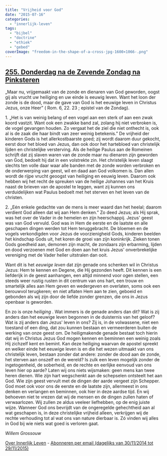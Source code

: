 ```yaml
---
title: "Vrijheid voor God"
date: "2015-07-16"
categories: 
  - "innerlijk-leven"
tags: 
  - "bijbel"
  - "doctrine"
  - "ethiek"
  - "gebed"
coverImage: "freedom-in-the-shape-of-a-cross-jpg-1600×1066-.png"
---
```


## [255\. Donderdag na de Zevende Zondag na Pinksteren](http://ift.tt/1Mv1jh1)

„Maar nu, vrijgemaakt van de zonde en dienaren van God geworden, oogst gij als vrucht uw heiliging en uw einde is eeuwig leven. Want het loon der zonde is de dood, maar de gave van God is het eeuwige leven in Christus Jezus, onze Heer” ( Rom. 6, 22. 23 ; epistel van de Zondag).

1\. „Het is van weinig belang of een vogel aan een sterk of aan een zwak koord vastzit. Want ook een zwakke band zal, zolang hij niet verbroken is, de vogel gevangen houden. Zo vergaat het de ziel die niet onthecht is, ook al is de zaak die haar bindt van zeer weinig betekenis.” De vrijheid der kinderen Gods is het allerkostbaarste goed; zij wordt daarom duur gekocht, eerst door het bloed van Jezus, dan ook door het hartebloed van christelijk lijden en christelijke versterving. Als de heilige Paulus aan de Romeinen schrijft dat zij slaven waren van de zonde maar nu dienaren zijn geworden van God, bedoelt hij dat in een volstrekte zin. Het christelijk leven slaagt slechts ten volle daar waar alle banden met de zonde worden verbroken en de onderwerping van geest, wil en daad aan God volkomen is. Dan allen wordt de rijpe vrucht geoogst van heiliging en eeuwig leven. Daarom ook hebben wij het recht de spreuken van de heilige Johannes van het Kruis naast de brieven van de apostel te leggen, want zij kunnen ons verduidelijken wat Paulus bedoelt met het sterven en het leven van de christen.

2\. „Eén enkele gedachte van de mens is meer waard dan het heelal; daarom verdient God alleen dat wij aan Hem denken.” Zo deed Jezus; als Hij sprak, was het over de Vader in de hemelen en zijn heerschappij. Jezus' geest was van God vervuld. God was in Hem de eerste en de laatste en alle geschapen dingen werden tot Hem teruggebracht. De bloemen en de vogels verkondigden voor Jezus de voorzienigheid Gods, kinderen beelden het kindschap Gods uit, het koren de groei van zijn koninkrijk. Zieken tonen Gods goedheid aan, demonen zijn macht, de zondaars zijn erbarming, lijden en dood verzoenen met God en doen aan het kruis Jezus' onverbrekelijke vereniging met de Vader heller uitstralen dan ooit.

Want dit is het _eeuwige leven_ dat zijn genade ons schenken wil in Christus Jezus: Hem te kennen en Degene, die Hij gezonden heeft. Dit kennen is een liefderijk in de geest aanhangen, een altijd minnend voor ogen stellen, een steeds weer rustig rusten in dit centrum van ons hart, een trouw en smartelijk alles aan Hem geven en wedergeven en overlaten, soms ook een berouwvol terugkeren; en niet aflaten Hem aan te zien, geboeid en gebonden als wij zijn door de liefde zonder grenzen, die ons in Jezus openbaar is geworden.

En zo is onze _heiliging_ . Wat immers is de genade anders dan dit? Wat is zij anders dan het eeuwige leven begonnen in de duisternis van het geloof? Wat is zij anders dan Jezus' leven in ons? Zij is, in de volwassene, niet een toestand of een ding, dat zou kunnen bestaan en vermeerderen buiten de werking van onze geest om. De heiligmakende genade bestaat toch hierin dat wij in Christus Jezus God mogen kennen en beminnen een weinig zoals Hij zichzelf kent en bemint. Kan deze heiliging waarvan de apostel spreekt en welker einde het eeuwige leven is en die het wezen uitmaakt van ons christelijk leven, bestaan zonder dat andere: zonder de dood aan de zonde, het sterven aan onszelf en de wereld? Is zulk een leven mogelijk zonder de ingetogenheid, de soberheid, en de rechte en eerlijke eenvoud van ons leven hier op aarde? Laten wij ons niets wijsmaken: geen mens kan twee heren dienen. Wie zijn hart wegschenkt aan de schepselen ontsteelt het aan God. Wie zijn geest vervult met de dingen der aarde vergeet zijn Schepper. God moet ook voor ons de eerste en de laatste zijn, allermeest in ons denken en verlangen en beminnen, ook hier in deze aardse tijd. En wij behoeven niet te vrezen dat wij de mensen en de dingen zullen haten of verwaarlozen. Wij zullen ze aldus veeleer liefhebben, op de enig juiste wijze. Wanneer God ons bevrijdt van de ongeregelde gehechtheid aan al wat geschapen is, in deze christelijke vrijheid alleen, verkrijgen wij de rechte verhouding tot al wat ons van nature dierbaar is. Zó vinden wij alles in God bij wie niets wat goed is verloren gaat.

_Willem Grossouw_

[Over Innerlijk Leven](http://ift.tt/1y6X5mY) - [Abonneren per email (dagelijks van 30/11/2014 tot 29/11/2015)](http://eepurl.com/9P3DT)
